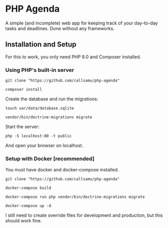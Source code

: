 # PHP Agenda
A simple (and incomplete) web app for keeping track of your day-to-day tasks
and deadlines. Done without any frameworks.

## Installation and Setup
For this to work, you only need PHP 8.0 and Composer installed.

### Using PHP's built-in server
```git clone "https://github.com/callsamu/php-agenda"```

```composer install```

Create the database and run the migrations:

```touch var/data/database.sqlite```

```vendor/bin/doctrine-migrations migrate```

Start the server:

```php -S localhost:80 -t public```

And open your browser on localhost.

### Setup with Docker [recommended]

You must have docker and docker-compose installed.

```git clone "https://github.com/callsamu/php-agenda"```

```docker-compose build```

```docker-compose run php vendor/bin/doctrine-migrations migrate```

```docker-compose up -d```

I still need to create override files for development and production, but this should work fine.


